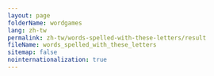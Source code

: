 ```yaml
---
layout: page
folderName: wordgames
lang: zh-tw
permalink: zh-tw/words-spelled-with-these-letters/result
fileName: words_spelled_with_these_letters
sitemap: false
nointernationalization: true
---
```

